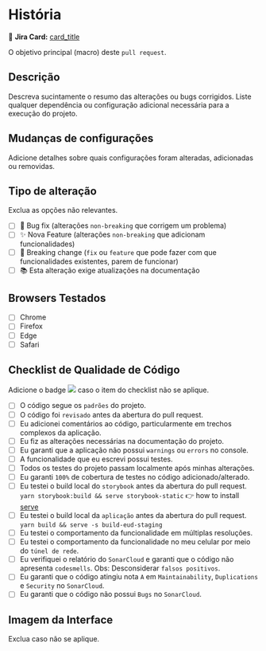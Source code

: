 # História

🔗 **Jira Card:** [card_title](card_link)

O objetivo principal (macro) deste `pull request`.

## Descrição

Descreva sucintamente o resumo das alterações ou bugs corrigidos. Liste qualquer dependência ou configuração adicional necessária para a execução do projeto.

## Mudanças de configurações

Adicione detalhes sobre quais configurações foram alteradas, adicionadas ou removidas.

## Tipo de alteração

Exclua as opções não relevantes.

- [ ] 🐛 Bug fix (alterações `non-breaking` que corrigem um problema)
- [ ] ✨ Nova Feature (alterações `non-breaking` que adicionam funcionalidades)
- [ ] 🚨 Breaking change (`fix` ou `feature` que pode fazer com que funcionalidades existentes, parem de funcionar)
- [ ] 📚 Esta alteração exige atualizações na documentação

## Browsers Testados

- [ ] Chrome
- [ ] Firefox
- [ ] Edge
- [ ] Safari

## Checklist de Qualidade de Código
Adicione o badge ![](https://img.shields.io/badge/-skip-red) caso o item do checklist não se aplique.

- [ ] O código segue os `padrões` do projeto.
- [ ] O código foi `revisado` antes da abertura do pull request.
- [ ] Eu adicionei comentários ao código, particularmente em trechos complexos da aplicação.
- [ ] Eu fiz as alterações necessárias na documentação do projeto.
- [ ] Eu garanti que a aplicação não possui `warnings` ou `errors` no console.
- [ ] A funcionalidade que eu escrevi possui testes.
- [ ] Todos os testes do projeto passam localmente após minhas alterações.
- [ ] Eu garanti `100%` de cobertura de testes no código adicionado/alterado.
- [ ] Eu testei o build local do `storybook` antes da abertura do pull request. `yarn storybook:build && serve storybook-static` 👉 how to install [serve](https://www.npmjs.com/package/serve)
- [ ] Eu testei o build local da `aplicação` antes da abertura do pull request. `yarn build && serve -s build-eud-staging`
- [ ] Eu testei o comportamento da funcionalidade em múltiplas resoluções.
- [ ] Eu testei o comportamento da funcionalidade no meu celular por meio do `túnel de rede`.
- [ ] Eu verifiquei o relatório do `SonarCloud` e garanti que o código não apresenta `codesmells`. Obs: Desconsiderar `falsos positivos`.
- [ ] Eu garanti que o código atingiu nota `A` em `Maintainability`, `Duplications` e `Security` no `SonarCloud`.
- [ ] Eu garanti que o código não possui `Bugs` no `SonarCloud`.

## Imagem da Interface

Exclua caso não se aplique.
